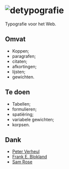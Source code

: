 # ![detypografie](https://deidee.com/logo.png?text=deTypografie)

Typografie voor het Web.

## Omvat

- Koppen;
- paragrafen;
- citaten;
- afkortingen;
- lijsten;
- gewichten.

## Te doen

- Tabellen;
- formulieren;
- spatiëring;
- variabele gewichten;
- korpsen.

## Dank

- [Peter Verheul](https://www.kabk.nl/docenten/peter-verheul)
- [Frank E. Blokland](https://www.kabk.nl/docenten/frank-blokland)
- [Sam Rose](https://samwho.dev/)
